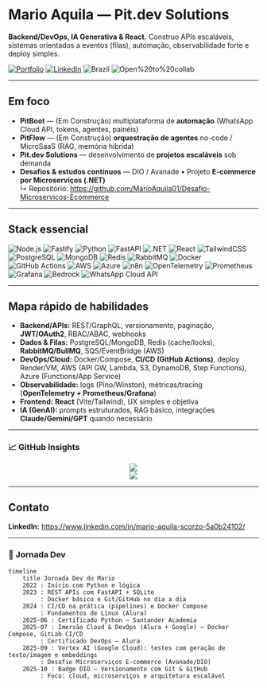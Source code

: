 # Mario Aquila — Pit.dev Solutions
**Backend/DevOps, IA Generativa & React.** Construo APIs escaláveis, sistemas orientados a eventos (filas), automação, observabilidade forte e deploy simples.

[![Portfolio](https://img.shields.io/badge/Portfolio-Devpost-0A66C2?logo=devpost&logoColor=white)](https://devpost.com/)
[![LinkedIn](https://img.shields.io/badge/LinkedIn-Mario%20Aquila-0A66C2?logo=linkedin&logoColor=white)](https://www.linkedin.com/in/mario-aquila-scorzo-5a0b24102/)
![Brazil](https://img.shields.io/badge/BR-Developer-009739?labelColor=222)
![Open%20to%20collab](https://img.shields.io/badge/Open%20to-Collaboration-6E56CF)

---

## Em foco
- **PitBoot** — (Em Construção) multiplataforma de **automação** (WhatsApp Cloud API, tokens, agentes, painéis)
- **PitFlow** — (Em Construção) **orquestração de agentes** no-code / MicroSaaS (RAG, memória híbrida)
- **Pit.dev Solutions** — desenvolvimento de **projetos escaláveis** sob demanda
- **Desafios & estudos contínuos** — DIO / Avanade • Projeto **E-commerce por Microserviços (.NET)**  
  ↳ Repositório: https://github.com/MarioAquila01/Desafio-Microservicos-Ecommerce

---

## Stack essencial
![Node.js](https://img.shields.io/badge/Node.js-20-339933?logo=node.js&logoColor=white)
![Fastify](https://img.shields.io/badge/Fastify-API-000000?logo=fastify&logoColor=white)
![Python](https://img.shields.io/badge/Python-3.11-3776AB?logo=python&logoColor=white)
![FastAPI](https://img.shields.io/badge/FastAPI-Backend-009688?logo=fastapi&logoColor=white)
![.NET](https://img.shields.io/badge/.NET-8-512BD4?logo=dotnet&logoColor=white)
![React](https://img.shields.io/badge/React-18-61DAFB?logo=react&logoColor=222)
![TailwindCSS](https://img.shields.io/badge/Tailwind-CSS-38B2AC?logo=tailwindcss&logoColor=white)
![PostgreSQL](https://img.shields.io/badge/PostgreSQL-DB-4169E1?logo=postgresql&logoColor=white)
![MongoDB](https://img.shields.io/badge/MongoDB-DB-47A248?logo=mongodb&logoColor=white)
![Redis](https://img.shields.io/badge/Redis-Cache-D82C20?logo=redis&logoColor=white)
![RabbitMQ](https://img.shields.io/badge/RabbitMQ-Filas-FF6600?logo=rabbitmq&logoColor=white)
![Docker](https://img.shields.io/badge/Docker-Compose-2496ED?logo=docker&logoColor=white)
![GitHub Actions](https://img.shields.io/badge/GitHub-Actions-2088FF?logo=githubactions&logoColor=white)
![AWS](https://img.shields.io/badge/AWS-Cloud-232F3E?logo=amazonwebservices&logoColor=FF9900)
![Azure](https://img.shields.io/badge/Azure-Cloud-0078D4?logo=microsoftazure&logoColor=white)
![n8n](https://img.shields.io/badge/n8n-Orchestration-F05A28?logo=n8n&logoColor=white)
![OpenTelemetry](https://img.shields.io/badge/OpenTelemetry-Tracing-683D87?logo=opentelemetry&logoColor=white)
![Prometheus](https://img.shields.io/badge/Prometheus-Metrics-E6522C?logo=prometheus&logoColor=white)
![Grafana](https://img.shields.io/badge/Grafana-Dashboards-F46800?logo=grafana&logoColor=white)
![Bedrock](https://img.shields.io/badge/AWS-Bedrock-232F3E?logo=amazonaws&logoColor=FF9900)
![WhatsApp Cloud API](https://img.shields.io/badge/Meta-WhatsApp%20Cloud%20API-25D366?logo=whatsapp&logoColor=white)

---

## Mapa rápido de habilidades
- **Backend/APIs:** REST/GraphQL, versionamento, paginação, **JWT/OAuth2**, RBAC/ABAC, webhooks  
- **Dados & Filas:** PostgreSQL/MongoDB, Redis (cache/locks), **RabbitMQ/BullMQ**, SQS/EventBridge (AWS)  
- **DevOps/Cloud:** Docker/Compose, **CI/CD (GitHub Actions)**, deploy Render/VM, AWS (API GW, Lambda, S3, DynamoDB, Step Functions), Azure (Functions/App Service)  
- **Observabilidade:** logs (Pino/Winston), métricas/tracing (**OpenTelemetry + Prometheus/Grafana**)  
- **Frontend:** **React** (Vite/Tailwind), UX simples e objetiva  
- **IA (GenAI):** prompts estruturados, RAG básico, integrações **Claude/Gemini/GPT** quando necessário

---
### 📈 GitHub Insights
<p align="center">
  <img src="https://github-readme-stats.vercel.app/api?username=MarioAquila01&show_icons=true&theme=tokyonight" />
  <br />
  <img src="https://github-readme-streak-stats.herokuapp.com/?user=MarioAquila01&theme=tokyonight" />
</p>

---

## Contato
**LinkedIn:** https://www.linkedin.com/in/mario-aquila-scorzo-5a0b24102/ 

---

### 📅 Jornada Dev

```mermaid
timeline
    title Jornada Dev do Mario
    2022 : Início com Python e lógica
    2023 : REST APIs com FastAPI + SQLite
         : Docker básico e Git/GitHub no dia a dia
    2024 : CI/CD na prática (pipelines) e Docker Compose
         : Fundamentos de Linux (Alura)
    2025-06 : Certificado Python – Santander Academia
    2025-07 : Imersão Cloud & DevOps (Alura + Google) — Docker Compose, GitLab CI/CD
         : Certificado DevOps – Alura
    2025-09 : Vertex AI (Google Cloud): testes com geração de texto/imagem e embeddings
         : Desafio Microserviços E-commerce (Avanade/DIO)
    2025-10 : Badge DIO — Versionamento com Git & GitHub
         : Foco: cloud, microserviços e arquitetura escalável
